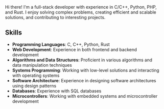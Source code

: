 Hi there! I'm a full-stack developer with experience in C/C++, Python, PHP, and Rust. I enjoy solving complex problems, creating efficient and scalable solutions, and contributing to interesting projects.

## Skills

- **Programming Languages**: C, C++, Python, Rust
- **Web Development**: Experience in both frontend and backend development
- **Algorithms and Data Structures**: Proficient in various algorithms and data manipulation techniques
- **Systems Programming**: Working with low-level solutions and interacting with operating systems
- **Software Architecture**: Experience in designing software architectures using design patterns
- **Databases**: Experience with SQL databases
- **Microcontrollers**: Working with embedded systems and microcontroller development


<!---
xvi-xv-xii-ix-xxii-ix-xiv/xvi-xv-xii-ix-xxii-ix-xiv is a ✨ special ✨ repository because its `README.md` (this file) appears on your GitHub profile.
You can click the Preview link to take a look at your changes.
--->
